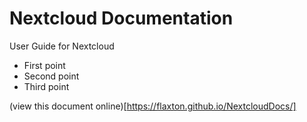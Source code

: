 # Nextcloud Documentation
User Guide for Nextcloud

* First point
* Second point
* Third point

(view this document online)[https://flaxton.github.io/NextcloudDocs/]

